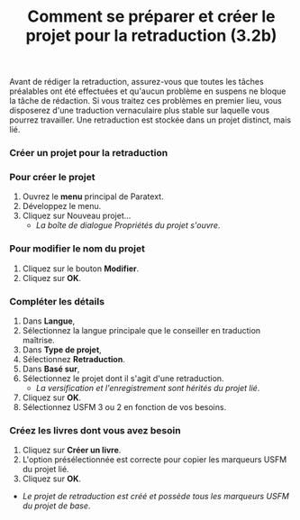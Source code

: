﻿---
title: Comment se préparer et créer le projet pour la retraduction (3.2b)
---
Avant de rédiger la retraduction, assurez-vous que toutes les tâches préalables ont été effectuées et qu'aucun problème en suspens ne bloque la tâche de rédaction. Si vous traitez ces problèmes en premier lieu, vous disposerez d'une traduction vernaculaire plus stable sur laquelle vous pourrez travailler. Une retraduction est stockée dans un projet distinct, mais lié.

### Créer un projet pour la retraduction

### Pour créer le projet

1.  Ouvrez le **menu** principal de Paratext.
1.  Développez le menu.
1.  Cliquez sur Nouveau projet…  
    - *La boîte de dialogue Propriétés du projet s'ouvre*.

### Pour modifier le nom du projet

1.  Cliquez sur le bouton **Modifier**.
1.  Cliquez sur **OK**.

### Compléter les détails
1.  Dans **Langue**,
1.  Sélectionnez la langue principale que le conseiller en traduction maîtrise.
1.  Dans **Type de projet**,
1.  Sélectionnez **Retraduction**.
1.  Dans **Basé sur**,
1.  Sélectionnez le projet dont il s'agit d'une retraduction.  
    - *La versification et l'enregistrement sont hérités du projet lié*.
1.  Cliquez sur **OK**.
1.  Sélectionnez USFM 3 ou 2 en fonction de vos besoins.

### Créez les livres dont vous avez besoin
1.  Cliquez sur **Créer un livre**.
1.  L'option présélectionnée est correcte pour copier les marqueurs USFM du projet lié.
1.  Cliquez sur **OK**.  
   - *Le projet de retraduction est créé et possède tous les marqueurs USFM du projet de base*.

